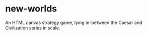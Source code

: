 new-worlds
==========

An HTML canvas strategy game, lying in-between the Caesar and Civilization series in scale.